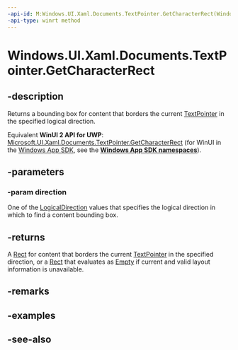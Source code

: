 ```yaml
---
-api-id: M:Windows.UI.Xaml.Documents.TextPointer.GetCharacterRect(Windows.UI.Xaml.Documents.LogicalDirection)
-api-type: winrt method
---
```


<!-- Method syntax
public Windows.Foundation.Rect GetCharacterRect(Windows.UI.Xaml.Documents.LogicalDirection direction)
-->

# Windows.UI.Xaml.Documents.TextPointer.GetCharacterRect

## -description
Returns a bounding box for content that borders the current [TextPointer](textpointer.md) in the specified logical direction.

Equivalent **WinUI 2 API for UWP**: [Microsoft.UI.Xaml.Documents.TextPointer.GetCharacterRect](/windows/winui/api/microsoft.ui.xaml.documents.textpointer.getcharacterrect) (for WinUI in the [Windows App SDK](/windows/apps/windows-app-sdk/), see the **[Windows App SDK namespaces](/windows/windows-app-sdk/api/winrt/)**).

## -parameters
### -param direction
One of the [LogicalDirection](logicaldirection.md) values that specifies the logical direction in which to find a content bounding box.

## -returns
A [Rect](../windows.foundation/rect.md) for content that borders the current [TextPointer](textpointer.md) in the specified direction, or a [Rect](../windows.foundation/rect.md) that evaluates as [Empty](../windows.ui.xaml/recthelper_empty.md) if current and valid layout information is unavailable.

## -remarks

## -examples

## -see-also
